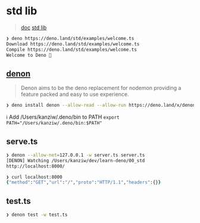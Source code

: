 # std lib
> [doc](https://doc.deno.land/https/github.com/denoland/deno/releases/latest/download/lib.deno.d.ts)
> [std lib](https://deno.land/std/)

```zsh
❯ deno https://deno.land/std/examples/welcome.ts
Download https://deno.land/std/examples/welcome.ts
Compile https://deno.land/std/examples/welcome.ts
Welcome to Deno 🦕
```

## [denon](https://deno.land/x/denon/)
> Denon aims to be the deno replacement for nodemon providing a feature packed and easy to use experience.

```zsh
❯ deno install denon --allow-read --allow-run https://deno.land/x/denon/denon.ts
```

ℹ️  Add /Users/kanziw/.deno/bin to PATH
`export PATH="/Users/kanziw/.deno/bin:$PATH"`


## serve.ts

```zsh
❯ denon --allow-net=127.0.0.1 -w server.ts server.ts
[DENON] Watching /Users/kanziw/dev/learn-deno/00_std
http://localhost:8000/

❯ curl localhost:8000
{"method":"GET","url":"/","proto":"HTTP/1.1","headers":{}}
```

## test.ts

```zsh
❯ denon test -w test.ts
```
